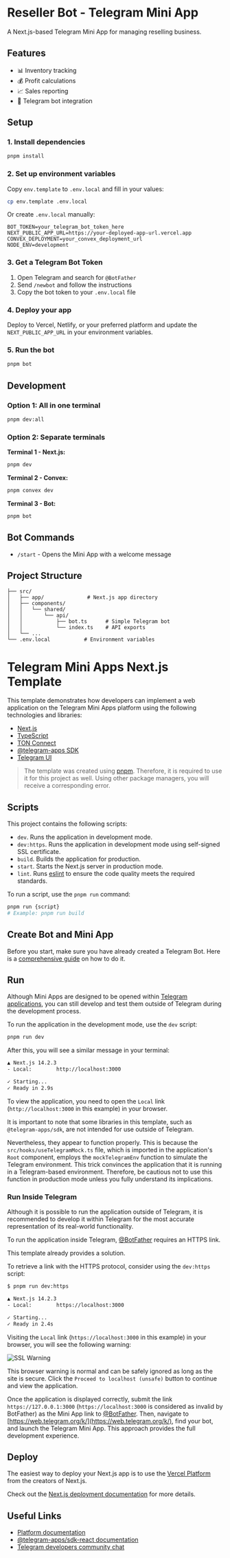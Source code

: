 # Reseller Bot - Telegram Mini App

A Next.js-based Telegram Mini App for managing reselling business.

## Features

- 📊 Inventory tracking
- 💰 Profit calculations
- 📈 Sales reporting
- 🤖 Telegram bot integration

## Setup

### 1. Install dependencies
```bash
pnpm install
```

### 2. Set up environment variables
Copy `env.template` to `.env.local` and fill in your values:
```bash
cp env.template .env.local
```

Or create `.env.local` manually:
```env
BOT_TOKEN=your_telegram_bot_token_here
NEXT_PUBLIC_APP_URL=https://your-deployed-app-url.vercel.app
CONVEX_DEPLOYMENT=your_convex_deployment_url
NODE_ENV=development
```

### 3. Get a Telegram Bot Token
1. Open Telegram and search for `@BotFather`
2. Send `/newbot` and follow the instructions
3. Copy the bot token to your `.env.local` file

### 4. Deploy your app
Deploy to Vercel, Netlify, or your preferred platform and update the `NEXT_PUBLIC_APP_URL` in your environment variables.

### 5. Run the bot
```bash
pnpm bot
```

## Development

### Option 1: All in one terminal
```bash
pnpm dev:all
```

### Option 2: Separate terminals
**Terminal 1 - Next.js:**
```bash
pnpm dev
```

**Terminal 2 - Convex:**
```bash
pnpm convex dev
```

**Terminal 3 - Bot:**
```bash
pnpm bot
```

## Bot Commands

- `/start` - Opens the Mini App with a welcome message

## Project Structure

```
├── src/
│   ├── app/              # Next.js app directory
│   ├── components/
│   │   └── shared/
│   │       └── api/
│   │           ├── bot.ts      # Simple Telegram bot
│   │           └── index.ts    # API exports  
│   └── ...
└── .env.local           # Environment variables
```

# Telegram Mini Apps Next.js Template

This template demonstrates how developers can implement a web application on the
Telegram Mini Apps platform using the following technologies and libraries:

- [Next.js](https://nextjs.org/)
- [TypeScript](https://www.typescriptlang.org/)
- [TON Connect](https://docs.ton.org/develop/dapps/ton-connect/overview)
- [@telegram-apps SDK](https://docs.telegram-mini-apps.com/packages/telegram-apps-sdk/2-x)
- [Telegram UI](https://github.com/Telegram-Mini-Apps/TelegramUI)

> The template was created using [pnpm](https://pnpm.io/). Therefore, it is
> required to use it for this project as well. Using other package managers, you
> will receive a corresponding error.

## Scripts

This project contains the following scripts:

- `dev`. Runs the application in development mode.
- `dev:https`. Runs the application in development mode using self-signed SSL
  certificate.
- `build`. Builds the application for production.
- `start`. Starts the Next.js server in production mode.
- `lint`. Runs [eslint](https://eslint.org/) to ensure the code quality meets
  the required
  standards.

To run a script, use the `pnpm run` command:

```Bash
pnpm run {script}
# Example: pnpm run build
```

## Create Bot and Mini App

Before you start, make sure you have already created a Telegram Bot. Here is
a [comprehensive guide](https://docs.telegram-mini-apps.com/platform/creating-new-app)
on how to do it.

## Run

Although Mini Apps are designed to be opened
within [Telegram applications](https://docs.telegram-mini-apps.com/platform/about#supported-applications),
you can still develop and test them outside of Telegram during the development
process.

To run the application in the development mode, use the `dev` script:

```bash
pnpm run dev
```

After this, you will see a similar message in your terminal:

```bash
▲ Next.js 14.2.3
- Local:        http://localhost:3000

✓ Starting...
✓ Ready in 2.9s
```

To view the application, you need to open the `Local`
link (`http://localhost:3000` in this example) in your browser.

It is important to note that some libraries in this template, such as
`@telegram-apps/sdk`, are not intended for use outside of Telegram.

Nevertheless, they appear to function properly. This is because the
`src/hooks/useTelegramMock.ts` file, which is imported in the application's
`Root` component, employs the `mockTelegramEnv` function to simulate the
Telegram environment. This trick convinces the application that it is
running in a Telegram-based environment. Therefore, be cautious not to use this
function in production mode unless you fully understand its implications.

### Run Inside Telegram

Although it is possible to run the application outside of Telegram, it is
recommended to develop it within Telegram for the most accurate representation
of its real-world functionality.

To run the application inside Telegram, [@BotFather](https://t.me/botfather)
requires an HTTPS link.

This template already provides a solution.

To retrieve a link with the HTTPS protocol, consider using the `dev:https`
script:

```bash
$ pnpm run dev:https

▲ Next.js 14.2.3
- Local:        https://localhost:3000

✓ Starting...
✓ Ready in 2.4s
```

Visiting the `Local` link (`https://localhost:3000` in this example) in your
browser, you will see the following warning:

![SSL Warning](assets/ssl-warning.png)

This browser warning is normal and can be safely ignored as long as the site is
secure. Click the `Proceed to localhost (unsafe)` button to continue and view
the application.

Once the application is displayed correctly, submit the
link `https://127.0.0.1:3000` (`https://localhost:3000` is considered as invalid
by BotFather) as the Mini App link to [@BotFather](https://t.me/botfather).
Then, navigate to [https://web.telegram.org/k/](https://web.telegram.org/k/),
find your bot, and launch the Telegram Mini App. This approach provides the full
development experience.

## Deploy

The easiest way to deploy your Next.js app is to use
the [Vercel Platform](https://vercel.com/new?utm_medium=default-template&filter=next.js&utm_source=create-next-app&utm_campaign=create-next-app-readme)
from the creators of Next.js.

Check out
the [Next.js deployment documentation](https://nextjs.org/docs/deployment) for
more details.

## Useful Links

- [Platform documentation](https://docs.telegram-mini-apps.com/)
- [@telegram-apps/sdk-react documentation](https://docs.telegram-mini-apps.com/packages/telegram-apps-sdk-react)
- [Telegram developers community chat](https://t.me/devs)